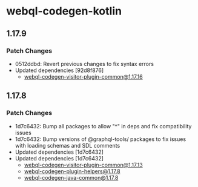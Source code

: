 # webql-codegen-kotlin

## 1.17.9

### Patch Changes

- 0512ddbd: Revert previous changes to fix syntax errors
- Updated dependencies [92d8f876]
  - webql-codegen-visitor-plugin-common@1.17.16

## 1.17.8

### Patch Changes

- 1d7c6432: Bump all packages to allow "^" in deps and fix compatibility issues
- 1d7c6432: Bump versions of @graphql-tools/ packages to fix issues with loading schemas and SDL comments
- Updated dependencies [1d7c6432]
- Updated dependencies [1d7c6432]
  - webql-codegen-visitor-plugin-common@1.17.13
  - webql-codegen-plugin-helpers@1.17.8
  - webql-codegen-java-common@1.17.8
